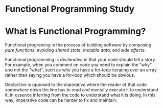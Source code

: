 # Functional Programming Study



# What is Functional Programming?
Functional programing is the process of building software by composing *pure functions*, avoiding *shared state*, *mutable data*, and *side effects*. 

Functional programming is *declarative* in that your code should tell a story. For example, when you comment on code you need to explain the "why" and not the "what", such as why you have a for-loop iterating over an array rather than saying you have a for-loop which should be obvious.

Declaritive is opposed to the *imperative* where the reader of that code somewhere down the line has to read and mentally execute it to understand it, in essence inferring from the code to understand what it is doing. In this way, imperative code can be harder to fix and maintain.

